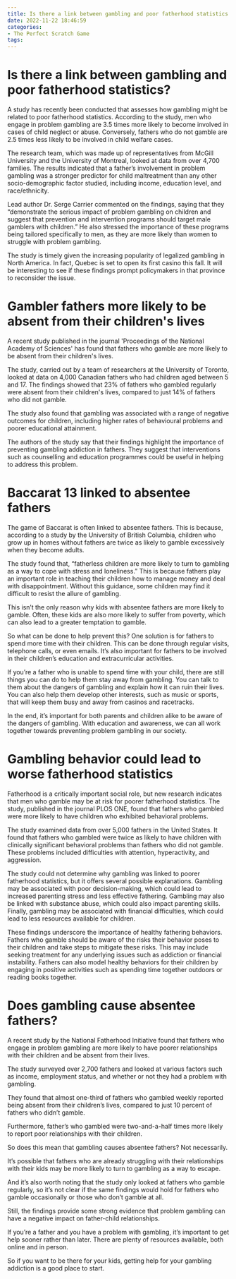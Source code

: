```yaml
---
title: Is there a link between gambling and poor fatherhood statistics
date: 2022-11-22 18:46:59
categories:
- The Perfect Scratch Game
tags:
---
```



#  Is there a link between gambling and poor fatherhood statistics?

A study has recently been conducted that assesses how gambling might be related to poor fatherhood statistics. According to the study, men who engage in problem gambling are 3.5 times more likely to become involved in cases of child neglect or abuse. Conversely, fathers who do not gamble are 2.5 times less likely to be involved in child welfare cases.

The research team, which was made up of representatives from McGill University and the University of Montreal, looked at data from over 4,700 families. The results indicated that a father’s involvement in problem gambling was a stronger predictor for child maltreatment than any other socio-demographic factor studied, including income, education level, and race/ethnicity.

Lead author Dr. Serge Carrier commented on the findings, saying that they “demonstrate the serious impact of problem gambling on children and suggest that prevention and intervention programs should target male gamblers with children.” He also stressed the importance of these programs being tailored specifically to men, as they are more likely than women to struggle with problem gambling.

The study is timely given the increasing popularity of legalized gambling in North America. In fact, Quebec is set to open its first casino this fall. It will be interesting to see if these findings prompt policymakers in that province to reconsider the issue.

#  Gambler fathers more likely to be absent from their children's lives 
A recent study published in the journal 'Proceedings of the National Academy of Sciences' has found that fathers who gamble are more likely to be absent from their children's lives. 

The study, carried out by a team of researchers at the University of Toronto, looked at data on 4,000 Canadian fathers who had children aged between 5 and 17. The findings showed that 23% of fathers who gambled regularly were absent from their children's lives, compared to just 14% of fathers who did not gamble. 

The study also found that gambling was associated with a range of negative outcomes for children, including higher rates of behavioural problems and poorer educational attainment. 

The authors of the study say that their findings highlight the importance of preventing gambling addiction in fathers. They suggest that interventions such as counselling and education programmes could be useful in helping to address this problem.

#  Baccarat 13 linked to absentee fathers 

The game of Baccarat is often linked to absentee fathers. This is because, according to a study by the University of British Columbia, children who grow up in homes without fathers are twice as likely to gamble excessively when they become adults. 

The study found that, “fatherless children are more likely to turn to gambling as a way to cope with stress and loneliness.” This is because fathers play an important role in teaching their children how to manage money and deal with disappointment. Without this guidance, some children may find it difficult to resist the allure of gambling. 

This isn’t the only reason why kids with absentee fathers are more likely to gamble. Often, these kids are also more likely to suffer from poverty, which can also lead to a greater temptation to gamble. 

So what can be done to help prevent this? One solution is for fathers to spend more time with their children. This can be done through regular visits, telephone calls, or even emails. It’s also important for fathers to be involved in their children’s education and extracurricular activities. 

If you’re a father who is unable to spend time with your child, there are still things you can do to help them stay away from gambling. You can talk to them about the dangers of gambling and explain how it can ruin their lives. You can also help them develop other interests, such as music or sports, that will keep them busy and away from casinos and racetracks. 

In the end, it’s important for both parents and children alike to be aware of the dangers of gambling. With education and awareness, we can all work together towards preventing problem gambling in our society.

#  Gambling behavior could lead to worse fatherhood statistics

Fatherhood is a critically important social role, but new research indicates that men who gamble may be at risk for poorer fatherhood statistics. The study, published in the journal PLOS ONE, found that fathers who gambled were more likely to have children who exhibited behavioral problems.

The study examined data from over 5,000 fathers in the United States. It found that fathers who gambled were twice as likely to have children with clinically significant behavioral problems than fathers who did not gamble. These problems included difficulties with attention, hyperactivity, and aggression.

The study could not determine why gambling was linked to poorer fatherhood statistics, but it offers several possible explanations. Gambling may be associated with poor decision-making, which could lead to increased parenting stress and less effective fathering. Gambling may also be linked with substance abuse, which could also impact parenting skills. Finally, gambling may be associated with financial difficulties, which could lead to less resources available for children.

These findings underscore the importance of healthy fathering behaviors. Fathers who gamble should be aware of the risks their behavior poses to their children and take steps to mitigate these risks. This may include seeking treatment for any underlying issues such as addiction or financial instability. Fathers can also model healthy behaviors for their children by engaging in positive activities such as spending time together outdoors or reading books together.

#  Does gambling cause absentee fathers?

A recent study by the National Fatherhood Initiative found that fathers who engage in problem gambling are more likely to have poorer relationships with their children and be absent from their lives.

The study surveyed over 2,700 fathers and looked at various factors such as income, employment status, and whether or not they had a problem with gambling.

They found that almost one-third of fathers who gambled weekly reported being absent from their children’s lives, compared to just 10 percent of fathers who didn’t gamble.

Furthermore, father’s who gambled were two-and-a-half times more likely to report poor relationships with their children.

So does this mean that gambling causes absentee fathers? Not necessarily.

It’s possible that fathers who are already struggling with their relationships with their kids may be more likely to turn to gambling as a way to escape.

And it’s also worth noting that the study only looked at fathers who gamble regularly, so it’s not clear if the same findings would hold for fathers who gamble occasionally or those who don’t gamble at all.

Still, the findings provide some strong evidence that problem gambling can have a negative impact on father-child relationships.

If you’re a father and you have a problem with gambling, it’s important to get help sooner rather than later. There are plenty of resources available, both online and in person.

So if you want to be there for your kids, getting help for your gambling addiction is a good place to start.